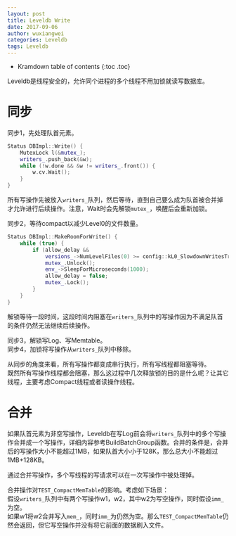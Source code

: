 ```yaml
---
layout: post
title: Leveldb Write
date: 2017-09-06
author: wuxiangwei
categories: Leveldb
tags: Leveldb
---
```


* Kramdown table of contents
{:toc .toc}

Leveldb是线程安全的，允许同个进程的多个线程不用加锁就读写数据库。

# 同步

同步1，先处理队首元素。

```cpp
Status DBImpl::Write() {
    MutexLock l(&mutex_);
    writers_.push_back(&w);
    while (!w.done && &w != writers_.front()) {
        w.cv.Wait();
    }
}
```
所有写操作先被放入`writers_`队列，然后等待，直到自己要么成为队首被合并掉才允许进行后续操作。注意，Wait时会先解锁`mutex_`，唤醒后会重新加锁。


同步2，等待compact以减少Level0的文件数量。

```cpp
Status DBImpl::MakeRoomForWrite() {
    while (true) {
        if (allow_delay && 
            versions_->NumLevelFiles(0) >= config::kL0_SlowdownWritesTrigger) {
            mutex_.Unlock();
            env_->SleepForMicroseconds(1000);
            allow_delay = false;
            mutex_.Lock();
        }
    }
}
```
解锁等待一段时间，这段时间内阻塞在`writers_`队列中的写操作因为不满足队首的条件仍然无法继续后续操作。

同步3，解锁写Log、写Memtable。    
同步4，加锁将写操作从`writers_`队列中移除。    

从同步的角度来看，所有写操作都变成串行执行，所有写线程都阻塞等待。    
既然所有写操作线程都会阻塞，那么这过程中几次释放锁的目的是什么呢？让其它线程，主要考虑Compact线程或者读操作线程。

# 合并

如果队首元素为非空写操作，Leveldb在写Log前会将`writers_`队列中的多个写操作合并成一个写操作，详细内容参考BuildBatchGroup函数。合并的条件是，合并后的写操作大小不能超过1MB，如果队首大小小于128K，那么总大小不能超过1MB+128KB。

通过合并写操作，多个写线程的写请求可以在一次写操作中被处理掉。

合并操作对`TEST_CompactMemTable`的影响。考虑如下场景：    
假设`writers_`队列中有两个写操作w1，w2，其中w2为写空操作，同时假设`imm_`为空。    
如果w1将w2合并写入`mem_`，同时`imm_`为仍然为空。那么`TEST_CompactMemTable`仍然会返回，但它写空操作并没有将它前面的数据刷入文件。

